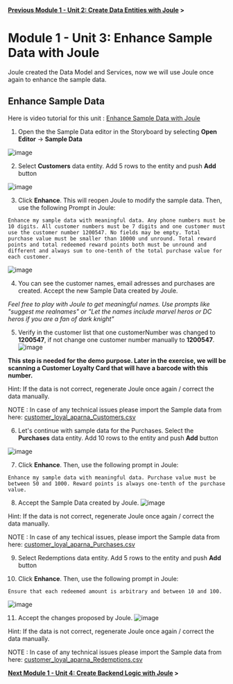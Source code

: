**[Previous Module 1 - Unit 2: Create Data Entities with Joule](./251-2_Create_Data_Entities_with_Joule.md) >**

# Module 1 - Unit 3: Enhance Sample Data with Joule  

Joule created the Data Model and Services, now we will use Joule once again to enhance the sample data.


## Enhance Sample Data

Here is video tutorial for this unit : <a href="https://video.sap.com/media/t/1_kcyk0aea">Enhance Sample Data with Joule  
</a>

1. Open the the Sample Data editor in the Storyboard by selecting **Open Editor** -> **Sample Data**

![image](https://github.com/SAP-samples/build-apps-enablement/assets/173163567/c3cae943-c050-4835-b390-fd390e838ce8)



2. Select **Customers** data entity. Add 5 rows to the entity and push **Add** button

![image](https://github.com/SAP-samples/build-apps-enablement/assets/173163567/44496935-bd41-4cd2-b0e5-ae26d9792c19)



3. Click **Enhance**. This will reopen Joule to modify the sample data. Then, use the following Prompt in Joule:

```code
Enhance my sample data with meaningful data. Any phone numbers must be 10 digits. All customer numbers must be 7 digits and one customer must use the customer number 1200547. No fields may be empty. Total purchase value must be smaller than 10000 und unround. Total reward points and total redeemed reward points both must be unround and different and always sum to one-tenth of the total purchase value for each customer.
```

![image](https://github.com/SAP-samples/build-apps-enablement/assets/173163567/7288a865-16b8-4ed5-aa25-6fe9986dea4d)

 
4. You can see the customer names, email adresses and purchases are created. Accept the new Sample Data created by Joule. 

<i>Feel free to play with Joule to get meaningful names. Use prompts like "suggest me realnames" or "Let the names include marvel heros or DC heros if you are a fan of dark knight"</i>

5. Verify in the customer list that one customerNumber was changed to **1200547**, if not change one customer number manually to **1200547**. <br>
![image](https://github.com/SAP-samples/build-apps-enablement/assets/173163567/b61bb2b0-30cb-405a-9c10-cb4093337a46)

**This step is needed for the demo purpose. Later in the exercise, we will be scanning a Customer Loyalty Card that will have a barcode with this number.**

Hint: If the data is not correct, regenerate Joule once again / correct the data manually.

NOTE : In case of any technical issues please import the Sample data from here:  [customer_loyal_aparna_Customers.csv](https://github.com/user-attachments/files/16173522/customer_loyal_aparna_Customers.csv)

6. Let's continue with sample data for the Purchases. Select the **Purchases** data entity. Add 10 rows to the entity and push **Add** button

![image](https://github.com/SAP-samples/build-apps-enablement/assets/173163567/569dbac3-db35-47b8-9533-b4af06909e00)


7. Click **Enhance**. Then, use the following prompt in Joule:

```code
Enhance my sample data with meaningful data. Purchase value must be between 50 and 1000. Reward points is always one-tenth of the purchase value.
```

8. Accept the Sample Data created by Joule.
![image](https://github.com/SAP-samples/build-apps-enablement/assets/173163567/7d29b441-38a0-4541-8426-4987c5414ca0)

Hint: If the data is not correct, regenerate Joule once again / correct the data manually.

NOTE : In case of any techical issues, please import the Sample data from here:  [customer_loyal_aparna_Purchases.csv](https://github.com/user-attachments/files/16174118/customer_loyal_aparna_Purchases.csv)



9. Select Redemptions data entity. Add 5 rows to the entity and push **Add** button


10. Click **Enhance**. Then, use the following prompt in Joule:

```code
Ensure that each redeemed amount is arbitrary and between 10 and 100.
```

![image](https://github.com/SAP-samples/build-apps-enablement/assets/173163567/c6837ef4-e618-401c-886b-7a9fddaef7d8)


11. Accept the changes proposed by Joule. 
![image](https://github.com/SAP-samples/build-apps-enablement/assets/173163567/2f835549-63a6-4eca-ac0f-e64888beebeb)

Hint: If the data is not correct, regenerate Joule once again / correct the data manually.

NOTE : In case of any technical issues please import the Sample data from here:    [customer_loyal_aparna_Redemptions.csv](https://github.com/user-attachments/files/16174127/customer_loyal_aparna_Redemptions.csv)


**[Next Module 1 - Unit 4: Create Backend Logic with Joule](./251-4_Create_Backend_Logic_with_Joule.md) >**
